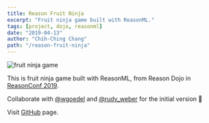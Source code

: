 ```yaml
---
title: Reason Fruit Ninja
excerpt: "Fruit ninja game built with ReasonML."
tags: [project, dojo, reasonml]
date: "2019-04-13"
author: "Chih-Ching Chang"
path: "/reason-fruit-ninja"
---
```

![fruit ninja game](../gifs/fruit-ninja.gif)

This is fruit ninja game built with ReasonML, from Reason Dojo in [ReasonConf 2019](https://www.reason-conf.com).

Collaborate with [@wgoedel](https://twitter.com/wgoedel) and [@rudy_weber](https://twitter.com/rudy_weber) for the initial version 🙌

Visit [GitHub](https://github.com/eyeccc/reprocessing-fruit-ninja) page.